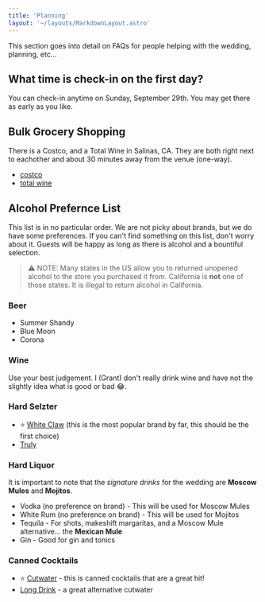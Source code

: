 ```yaml
---
title: 'Planning'
layout: '~/layouts/MarkdownLayout.astro'
---
```


This section goes into detail on FAQs for people helping with the wedding, planning, etc...

## What time is check-in on the first day?

You can check-in anytime on Sunday, September 29th. You may get there as early as you like.

## Bulk Grocery Shopping

There is a Costco, and a Total Wine in Salinas, CA. They are both right next to eachother and about 30 minutes away from the venue (one-way).

- [costco](https://maps.app.goo.gl/1Zk4qrcHfsGsPuCh6)
- [total wine](https://maps.app.goo.gl/rSpFriSSTYYgdCPU9)

## Alcohol Prefernce List

This list is in no particular order. We are not picky about brands, but we do have some preferences. If you can't find something on this list, don't worry about it. Guests will be happy as long as there is alcohol and a bountiful selection.

> ⚠️ NOTE: Many states in the US allow you to returned unopened alcohol to the store you purchased it from. California is **not** one of those states. It is illegal to return alcohol in California.

### Beer

- Summer Shandy
- Blue Moon
- Corona

### Wine

Use your best judgement. I (Grant) don't really drink wine and have not the slightly idea what is good or bad 😂.

### Hard Selzter

- ⭐ [White Claw](https://www.whiteclaw.com/) (this is the most popular brand by far, this should be the first choice)
- [Truly](https://www.trulyhardseltzer.com/)

### Hard Liquor

It is important to note that the _signature drinks_ for the wedding are **Moscow Mules** and **Mojitos**.

- Vodka (no preference on brand) - This will be used for Moscow Mules
- White Rum (no preference on brand) - This will be used for Mojitos
- Tequila - For shots, makeshift margaritas, and a Moscow Mule alternative... the **Mexican Mule**
- Gin - Good for gin and tonics

### Canned Cocktails

- ⭐ [Cutwater](https://www.cutwaterspirits.com/) - this is canned cocktails that are a great hit!
- [Long Drink](https://www.thelongdrink.com/) - a great alternative cutwater

